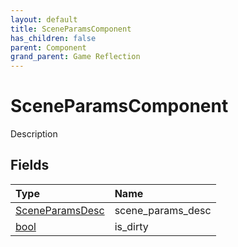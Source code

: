 ```yaml
---
layout: default
title: SceneParamsComponent
has_children: false
parent: Component
grand_parent: Game Reflection
---
```

# SceneParamsComponent
Description 

## Fields
| Type | Name |
|:-------------|:--------------|
| [SceneParamsDesc](/game-reflection/components/scene_params_desc.md) | scene_params_desc |
| [bool](/game-reflection/components/bool.md) | is_dirty |
